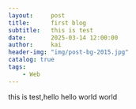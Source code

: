 ```yaml
---
layout:     post
title:      first blog
subtitle:   this is test
date:       2025-03-14 12:00:00
author:     kai
header-img: "img/post-bg-2015.jpg"
catalog: true
tags:
    - Web
---
```


this is test,hello
hello world
world
